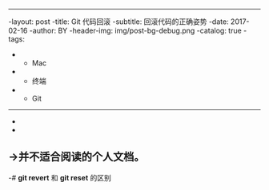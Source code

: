 ----
-layout:     post
-title:      Git 代码回滚
-subtitle:   回滚代码的正确姿势
-date:       2017-02-16
-author:     BY
-header-img: img/post-bg-debug.png
-catalog: true
-tags:
-    - Mac
-    - 终端
-    - Git
----
-
-
->并不适合阅读的个人文档。
-
-# **git revert** 和 **git reset** 的区别
